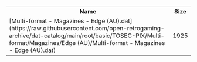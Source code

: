 <table>
<tr><th>Name</th><th>Size</th></tr>
<tr><td>[Multi-format - Magazines - Edge (AU).dat](https://raw.githubusercontent.com/open-retrogaming-archive/dat-catalog/main/root/basic/TOSEC-PIX/Multi-format/Magazines/Edge (AU)/Multi-format - Magazines - Edge (AU).dat)</td><td>1925</td></tr>
</table>
